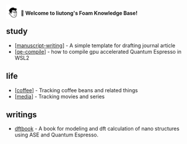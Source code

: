 
<img src="attachments/2021-11-14-19-05-29.png" width=40 align="left">

**👋 Welcome to liutong's Foam Knowledge Base!**

## study

- [[manuscript-writing]] - A simple template for drafting journal article
- [[qe-compile]] - how to compile gpu accelerated Quantum Espresso in WSL2

## life

- [[coffee]] - Tracking coffee beans and related things
- [[media]] - Tracking movies and series

## writings

- [dftbook](/dftbook/dftbook.html) - A book for modeling and dft calculation of nano structures using ASE and Quantum Espresso.

[//begin]: # "Autogenerated link references for markdown compatibility"
[manuscript-writing]: manuscript-writing "manuscript-writing"
[qe-compile]: qe-compile "qe-compile"
[coffee]: coffee "coffee"
[media]: media "media"
[//end]: # "Autogenerated link references"